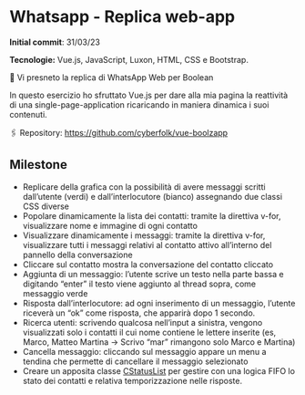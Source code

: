 # Whatsapp - Replica web-app

**Initial commit**: 31/03/23

**Tecnologie:** Vue.js, JavaScript, Luxon, HTML, CSS e Bootstrap.

💬 Vi presneto la replica di WhatsApp Web per Boolean

In questo esercizio ho sfruttato Vue.js per dare alla mia pagina la reattività di una single-page-application ricaricando in maniera dinamica i suoi contenuti.

🖇️ Repository:
https://github.com/cyberfolk/vue-boolzapp

## Milestone

- Replicare della grafica con la possibilità di avere messaggi scritti dall’utente (verdi) e dall’interlocutore (bianco) assegnando due classi CSS diverse
- Popolare dinamicamente la lista dei contatti: tramite la direttiva v-for, visualizzare nome e immagine di ogni contatto
- Visualizzare dinamicamente i messaggi: tramite la direttiva v-for, visualizzare tutti i messaggi relativi al contatto attivo all’interno del pannello della conversazione
- Cliccare sul contatto mostra la conversazione del contatto cliccato
- Aggiunta di un messaggio: l’utente scrive un testo nella parte bassa e digitando “enter” il testo viene aggiunto al thread sopra, come messaggio verde
- Risposta dall’interlocutore: ad ogni inserimento di un messaggio, l’utente riceverà un “ok” come risposta, che apparirà dopo 1 secondo.
- Ricerca utenti: scrivendo qualcosa nell’input a sinistra, vengono visualizzati solo i contatti il cui nome contiene le lettere inserite (es, Marco, Matteo Martina -> Scrivo “mar” rimangono solo Marco e Martina)
- Cancella messaggio: cliccando sul messaggio appare un menu a tendina che permette di cancellare il messaggio selezionato
- Creare un apposita classe [CStatusList](/assets/js/Models/CStatusList.js) per gestire con una logica FIFO lo stato dei contatti e relativa temporizzazione nelle risposte.

